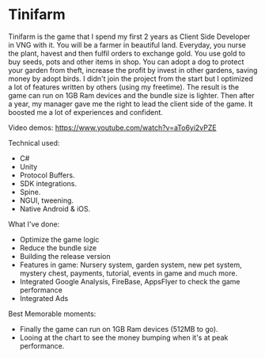 # Tinifarm

Tinifarm is the game that I spend my first 2 years as Client Side Developer in VNG with it. You will be a farmer in beautiful land. Everyday, you nurse the plant, havest and then fulfil orders to exchange gold. 
You use gold to buy seeds, pots and other items in shop. You can adopt a dog to protect your garden from theft, increase the profit by invest in other gardens, saving money by adopt birds.
I didn't join the project from the start but I optimized a lot of features written by others (using my freetime). The result is the game can run on 1GB Ram devices and the bundle size is lighter. Then after a year, my manager gave me the right to lead the client side of the game. It boosted me a lot of experiences and confident.

Video demos: https://www.youtube.com/watch?v=aTo6yi2vPZE

Technical used:
  - C#
  - Unity
  - Protocol Buffers.
  - SDK integrations.
  - Spine.
  - NGUI, tweening.
  - Native Android & iOS.
  
What I've done:
  - Optimize the game logic
  - Reduce the bundle size
  - Building the release version
  - Features in game: Nursery system, garden system, new pet system, mystery chest, payments, tutorial, events in game and much more.
  - Integrated Google Analysis, FireBase, AppsFlyer to check the game performance
  - Integrated Ads
  
Best Memorable moments:
  - Finally the game can run on 1GB Ram devices (512MB to go).
  - Looing at the chart to see the money bumping when it's at peak performance.
  
